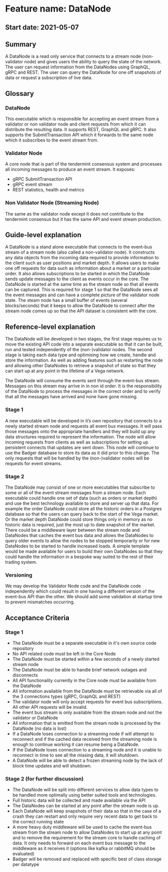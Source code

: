 # Feature name: DataNode
## Start date: 2021-05-07

## Summary

A DataNode is a read only service that connects to a stream node (non-validator node) and gives users the ability to query the state of the network. The user can request information from the DataNodes using GraphQL, gRPC and REST. The user can query the DataNode for one off snapshots of data or request a subscription of live data.

## Glossary
### DataNode
This executable which is responsible for accepting an event stream from a validator or non validator node and client requests from which it can distribute the resulting data. It supports REST, GraphQL and gRPC. It also supports the SubmitTransaction API which it forwards to the same node which it subscribes to the event stream from.
### Validator Node
A core node that is part of the tendermint consensus system and processes all incoming messages to produce an event stream. It exposes:
* gRPC SubmitTransaction API
* gRPC event stream
* REST statistics, health and metrics
### Non Validator Node (Streaming Node)
The same as the validator node except it does not contribute to the tendermint consensus but it has the same API and event stream production.

## Guide-level explanation

A DataNode is a stand alone executable that connects to the event-bus stream of a stream node (also called a non-validator node). It constructs any data objects from the incoming data required to provide information to the client such as user positions and market depth. It allows users to make one off requests for data such as information about a market or a particular order. It also allows subscriptions to be started in which the DataNode sends update messages to the client as events occur in the core. The DataNode is started at the same time as the stream node so that all events can be captured. This is required for stage 1 so that the DataNode sees all the event messages and can have a complete picture of the validator node state. The steam node has a small buffer of events (several blocks/seconds) that it keeps to allow the DataNode to connect after the stream node comes up so that the API dataset is consistent with the core.

## Reference-level explanation

The DataNode will be developed in two stages, the first stage requires us to move the existing API code into a separate executable so that it can be built, run and tested independently of the (non-)validator nodes. The second stage is taking each data type and optimising how we create, handle and store the information. As well as adding features such as restarting the node and allowing other DataNodes to retrieve a snapshot of state so that they can start up at any point in the lifetime of a Vega network.

The DataNode will consume the events sent through the event-bus stream. Messages on this stream may arrive in in non id order. It is the responsibility of the DataNode to process the messages in the correct order and to verify that all the messages have arrived and none have gone missing.

### Stage 1
A new executable will be developed in it’s own repository that connects to a newly started stream node and requests all event bus messages. It will pass those messages onto the appropriate handlers and they will build up any data structures required to represent the information. The node will allow incoming requests from clients as well as subscriptions for setting up persistent connects that updates are sent down. This node will continue to use the Badger database to store its data as it did prior to this change. The only requests that will be handled by the (non-)validator nodes will be requests for event streams.

### Stage 2
The DataNode may consist of one or more executables that subscribe to some or all of the event stream messages from a stream node. Each executable could handle one set of data (such as orders or market depth) and use the best technology available to store and server up that data. For example the order DataNode could store all the historic orders in a Postgres database so that the users can query back to the start of the Vega market. Or the market depth DataNode could store things only in memory as no historic data is required, just the most up to date snapshot of the market. There could be a middleware layer between the stream node and DataNodes that caches the event bus data and allows the DataNodes to query older events to allow the nodes to be stopped temporarily or for new DataNodes to be started to handle increased loads. A simple template would be made available for users to build their own DataNodes so that they could handle the information in a bespoke way suited to the rest of their trading system.

### Versioning
We may develop the Validator Node code and the DataNode code independently which could result in one having a different version of the event-bus API than the other. We should add some validation at startup time to prevent mismatches occurring.

## Acceptance Criteria
### Stage 1
* The DataNode must be a separate executable in it's own source code repository
* No API related code must be left in the Core Node
* The DataNode must be started within a few seconds of a newly started stream node
* The DataNode must be able to handle brief network outages and disconnects
* All API functionality currently in the Core node must be available from the DataNode
* All information available from the DataNode must be retrievable via all of the 3 connections types (gRPC, GraphQL and REST)
* The validator node will only accept requests for event bus subscriptions. All other API requests will be invalid.
* The event bus stream is only available from the stream node and not the validator or DataNode
* All information that is emitted from the stream node is processed by the DataNode (no data is lost)
* If a DataNode loses connection to a streaming node if will attempt to reconnect and if the cached data received from the streaming node is enough to continue working it can resume being a DataNode.
* If the DataNode loses connection to a streaming node and it is unable to reconnect in time to see all the missing data, it will shutdown.
* A DataNode will be able to detect a frozen streaming node by the lack of block time updates and will shutdown.

### Stage 2 (for further discussion)
* The DataNode will be split into different services to allow data types to be handled more optimally using better suited tools and technologies.
* Full historic data will be collected and made available via the API
* The DataNodes can be started at any point after the stream node is up.
* Each DataNode will keep snapshots of their data so that in the case of a crash they can restart and only require very recent data to get back to the correct running state
* A more heavy duty middleware will be used to cache the event-bus stream from the stream node to allow DataNodes to start up at any point and to remove the requirement for the stream core to handle caching of data. It only needs to forward on each event bus message to the middleware as it receives it (options like kafka or rabbitMQ should be evaluated)
* Badger will be removed and replaced with specific best of class storage per datatype
